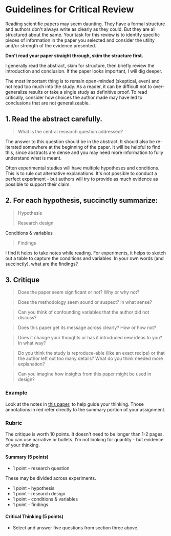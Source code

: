 # Guidelines for Critical Review

Reading scientific papers may seem daunting. They have a formal structure and authors don't always write as clearly as they could. But they are all structured about the same. Your task for this review is to identify specific pieces of information in the paper you selected and consider the utility and/or strength of the evidence presented.

**Don't read your paper straight through, skim the structure first.**

I generally read the abstract, skim for structure, then briefly review the introduction and conclusion. If the paper looks important, I will dig deeper.

The most important thing is to remain open-minded (skeptical, even) and not read too much into the study. As a reader, it can be difficult not to over-generalize results or take a single study as definitive proof. To read critically, consider how choices the author made may have led to conclusions that are not generalizeable.

## 1. Read the abstract carefully.

> What is the central research question addressed?

The answer to this question should be in the abstract. It should also be re-iterated somewhere at the beginning of the paper. It will be helpful to find this, since abstracts are dense and you may need more information to fully understand what is meant.

Often experimental studies will have multiple hypotheses and conditions. This is to rule out alternative explanations. It's not possible to conduct a perfect experiment - but authors will try to provide as much evidence as possible to support their claim.

## 2. For each hypothesis, succinctly summarize:

>  Hypothesis
>
>  Research design
>
Conditions & variables
>
>  Findings

I find it helps to take notes while reading. For experiments, it helps to sketch out a table to capture the conditions and variables. In your own words (and succinctly), what are the findings?

## 3. Critique

> Does the paper seem significant or not? Why or why not?

> Does the methodology seem sound or suspect? In what sense?

> Can you think of confounding variables that the author did not discuss?

> Does this paper get its message across clearly? How or how not?

> Does it change your thoughts or has it introduced new ideas to you? In what way?

> Do you think the study is reproduce-able (like an exact recipe) or that the author left out too many details? What do you think needed more explanation?

> Can you imagine how insights from this paper might be used in design?

### Example
Look at the notes in [this paper](https://drive.google.com/open?id=0B3SsgcqV1xSSVjJqak03Mm1xX2c), to help guide your thinking. Those annotations in red refer directly to the summary portion of your assignment.

### Rubric

The critique is worth 10 points. It doesn't need to be longer than 1-2 pages. You can use narrative or bullets. I'm not looking for quantity - but evidence of your thinking.


#### Summary (5 points)
- 1 point - research question

These may be divided across experiments.

- 1 point - hypothesis
- 1 point - research design
- 1 point - conditions & variables
- 1 point - findings

#### Critical Thinking (5 points)

- Select and answer five questions from section three above.
